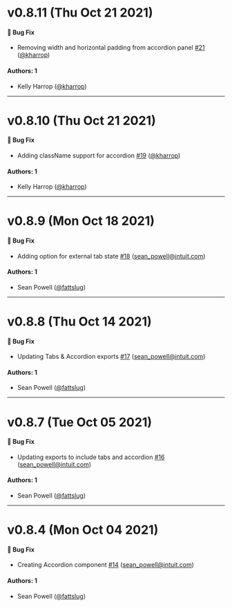 # v0.8.11 (Thu Oct 21 2021)

#### 🐛 Bug Fix

- Removing width and horizontal padding from accordion panel [#21](https://github.com/intuit/doc-blocks/pull/21) ([@kharrop](https://github.com/kharrop))

#### Authors: 1

- Kelly Harrop ([@kharrop](https://github.com/kharrop))

---

# v0.8.10 (Thu Oct 21 2021)

#### 🐛 Bug Fix

- Adding className support for accordion [#19](https://github.com/intuit/doc-blocks/pull/19) ([@kharrop](https://github.com/kharrop))

#### Authors: 1

- Kelly Harrop ([@kharrop](https://github.com/kharrop))

---

# v0.8.9 (Mon Oct 18 2021)

#### 🐛 Bug Fix

- Adding option for external tab state [#18](https://github.com/intuit/doc-blocks/pull/18) (sean_powell@intuit.com)

#### Authors: 1

- Sean Powell ([@fattslug](https://github.com/fattslug))

---

# v0.8.8 (Thu Oct 14 2021)

#### 🐛 Bug Fix

- Updating Tabs & Accordion exports [#17](https://github.com/intuit/doc-blocks/pull/17) (sean_powell@intuit.com)

#### Authors: 1

- Sean Powell ([@fattslug](https://github.com/fattslug))

---

# v0.8.7 (Tue Oct 05 2021)

#### 🐛 Bug Fix

- Updating exports to include tabs and accordion [#16](https://github.com/intuit/doc-blocks/pull/16) (sean_powell@intuit.com)

#### Authors: 1

- Sean Powell ([@fattslug](https://github.com/fattslug))

---

# v0.8.4 (Mon Oct 04 2021)

#### 🐛 Bug Fix

- Creating Accordion component [#14](https://github.com/intuit/doc-blocks/pull/14) (sean_powell@intuit.com)

#### Authors: 1

- Sean Powell ([@fattslug](https://github.com/fattslug))
